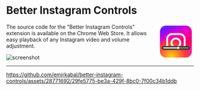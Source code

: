 # Better Instagram Controls
<img align="right" src="/public/icons/logo128.png" width=96 alt="Better Instagram Controls logo">
The source code for the "Better Instagram Controls" extension is available on the Chrome Web Store. It allows easy playback of any Instagram video and volume adjustment.

![screenshot](https://github.com/emirkabal/better-instagram-controls/assets/28771692/7b96c062-2f84-4da1-a0c3-94d45284dc8d)

---

https://github.com/emirkabal/better-instagram-controls/assets/28771692/29fe5775-be3a-429f-8bc0-7f00c34b1ddb
